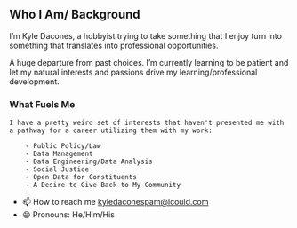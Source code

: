 ## Who I Am/ Background

I’m Kyle Dacones, a hobbyist trying to take something that I enjoy turn into something that translates into professional opportunities. 

A huge departure from past choices. I’m currently learning to be patient and let my natural interests and passions drive my learning/professional development. 


### What Fuels Me

    I have a pretty weird set of interests that haven't presented me with a pathway for a career utilizing them with my work:

        - Public Policy/Law
        - Data Management
        - Data Engineering/Data Analysis
        - Social Justice 
        - Open Data for Constituents
        - A Desire to Give Back to My Community



- 📫 How to reach me kyledaconespam@icould.com
- 😄 Pronouns: He/Him/His



<!---
Kdacones94/Kdacones94 is a ✨ special ✨ repository because its `README.md` (this file) appears on your GitHub profile.
You can click the Preview link to take a look at your changes.
--->
